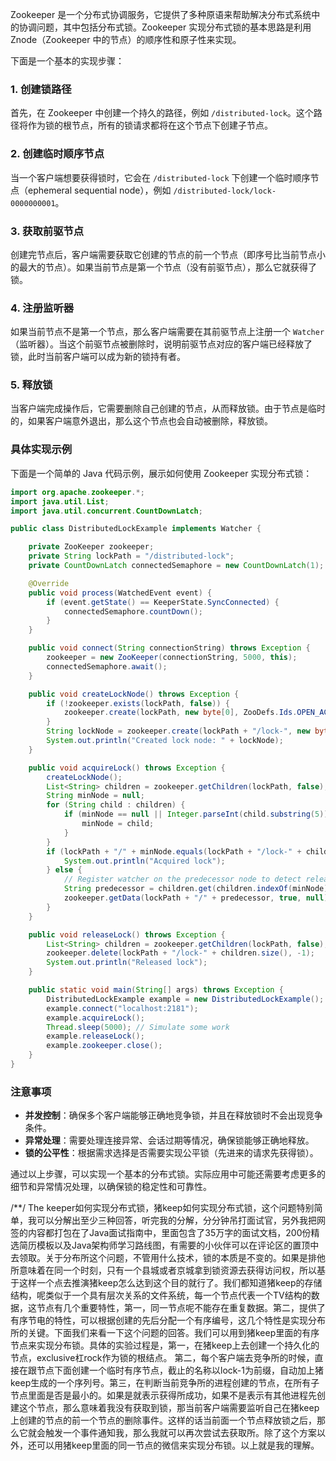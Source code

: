 Zookeeper 是一个分布式协调服务，它提供了多种原语来帮助解决分布式系统中的协调问题，其中包括分布式锁。Zookeeper 实现分布式锁的基本思路是利用 Znode（Zookeeper 中的节点）的顺序性和原子性来实现。

下面是一个基本的实现步骤：

### 1. 创建锁路径

首先，在 Zookeeper 中创建一个持久的路径，例如 `/distributed-lock`。这个路径将作为锁的根节点，所有的锁请求都将在这个节点下创建子节点。

### 2. 创建临时顺序节点

当一个客户端想要获得锁时，它会在 `/distributed-lock` 下创建一个临时顺序节点（ephemeral sequential node），例如 `/distributed-lock/lock-0000000001`。

### 3. 获取前驱节点

创建完节点后，客户端需要获取它创建的节点的前一个节点（即序号比当前节点小的最大的节点）。如果当前节点是第一个节点（没有前驱节点），那么它就获得了锁。

### 4. 注册监听器

如果当前节点不是第一个节点，那么客户端需要在其前驱节点上注册一个 `Watcher`（监听器）。当这个前驱节点被删除时，说明前驱节点对应的客户端已经释放了锁，此时当前客户端可以成为新的锁持有者。

### 5. 释放锁

当客户端完成操作后，它需要删除自己创建的节点，从而释放锁。由于节点是临时的，如果客户端意外退出，那么这个节点也会自动被删除，释放锁。

### 具体实现示例

下面是一个简单的 Java 代码示例，展示如何使用 Zookeeper 实现分布式锁：

```java
import org.apache.zookeeper.*;
import java.util.List;
import java.util.concurrent.CountDownLatch;

public class DistributedLockExample implements Watcher {

    private ZooKeeper zookeeper;
    private String lockPath = "/distributed-lock";
    private CountDownLatch connectedSemaphore = new CountDownLatch(1);

    @Override
    public void process(WatchedEvent event) {
        if (event.getState() == KeeperState.SyncConnected) {
            connectedSemaphore.countDown();
        }
    }

    public void connect(String connectionString) throws Exception {
        zookeeper = new ZooKeeper(connectionString, 5000, this);
        connectedSemaphore.await();
    }

    public void createLockNode() throws Exception {
        if (!zookeeper.exists(lockPath, false)) {
            zookeeper.create(lockPath, new byte[0], ZooDefs.Ids.OPEN_ACL_UNSAFE, CreateMode.PERSISTENT);
        }
        String lockNode = zookeeper.create(lockPath + "/lock-", new byte[0], ZooDefs.Ids.OPEN_ACL_UNSAFE, CreateMode.EPHEMERAL_SEQUENTIAL);
        System.out.println("Created lock node: " + lockNode);
    }

    public void acquireLock() throws Exception {
        createLockNode();
        List<String> children = zookeeper.getChildren(lockPath, false);
        String minNode = null;
        for (String child : children) {
            if (minNode == null || Integer.parseInt(child.substring(5)) < Integer.parseInt(minNode.substring(5))) {
                minNode = child;
            }
        }
        if (lockPath + "/" + minNode.equals(lockPath + "/lock-" + children.size())) {
            System.out.println("Acquired lock");
        } else {
            // Register watcher on the predecessor node to detect release
            String predecessor = children.get(children.indexOf(minNode) - 1);
            zookeeper.getData(lockPath + "/" + predecessor, true, null);
        }
    }

    public void releaseLock() throws Exception {
        List<String> children = zookeeper.getChildren(lockPath, false);
        zookeeper.delete(lockPath + "/lock-" + children.size(), -1);
        System.out.println("Released lock");
    }

    public static void main(String[] args) throws Exception {
        DistributedLockExample example = new DistributedLockExample();
        example.connect("localhost:2181");
        example.acquireLock();
        Thread.sleep(5000); // Simulate some work
        example.releaseLock();
        example.zookeeper.close();
    }
}
```

### 注意事项

- **并发控制**：确保多个客户端能够正确地竞争锁，并且在释放锁时不会出现竞争条件。
- **异常处理**：需要处理连接异常、会话过期等情况，确保锁能够正确地释放。
- **锁的公平性**：根据需求选择是否需要实现公平锁（先进来的请求先获得锁）。

通过以上步骤，可以实现一个基本的分布式锁。实际应用中可能还需要考虑更多的细节和异常情况处理，以确保锁的稳定性和可靠性。

/**/
The keeper如何实现分布式锁，猪keep如何实现分布式锁，这个问题特别简单，我可以分解出至少三种回答，听完我的分解，分分钟吊打面试官，另外我把网签的内容都打包在了Java面试指南中，里面包含了35万字的面试文档，200份精选简历模板以及Java架构师学习路线图，有需要的小伙伴可以在评论区的置顶中去领取。关于分布所这个问题，不管用什么技术，锁的本质是不变的。如果是排他所意味着在同一个时刻，只有一个县城或者京城拿到锁资源去获得访问权，所以基于这样一个点去推演猪keep怎么达到这个目的就行了。我们都知道猪keep的存储结构，呢类似于一个具有层次关系的文件系统，每一个节点代表一个TV结构的数据，这节点有几个重要特性，第一，同一节点呢不能存在重复数据。第二，提供了有序节电的特性，可以根据创建的先后分配一个有序编号，这几个特性是实现分布所的关键。下面我们来看一下这个问题的回答。我们可以用到猪keep里面的有序节点来实现分布锁。具体的实验过程是，第一，在猪keep上去创建一个持久化的节点，exclusive杠rock作为锁的根结点。
	第二，每个客户端去竞争所的时候，直接在跟节点下面创建一个临时有序节点，截止的名称以lock-1为前缀，自动加上猪keep生成的一个序列号。第三，在判断当前竞争所的进程创建的节点，在所有子节点里面是否是最小的。如果是就表示获得所成功，如果不是表示有其他进程先创建这个节点，那么意味着我没有获取到锁，那当前客户端需要监听自己在猪keep上创建的节点的前一个节点的删除事件。这样的话当前面一个节点释放锁之后，那么它就会触发一个事件通知我，那么我就可以再次尝试去获取所。除了这个方案以外，还可以用猪keep里面的同一节点的微信来实现分布锁。以上就是我的理解。